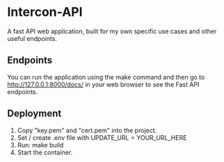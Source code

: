 # Intercon-API
A fast API web application, built for my own specific use cases and other useful endpoints.

## Endpoints
You can run the application using the make command and then go to http://127.0.0.1:8000/docs/ in your web browser to see the Fast API endpoints.

## Deployment
1. Copy "key.pem" and "cert.pem" into the project.
2. Set / create .env file with UPDATE_URL = YOUR_URL_HERE
3. Run: make build
4. Start the container.
